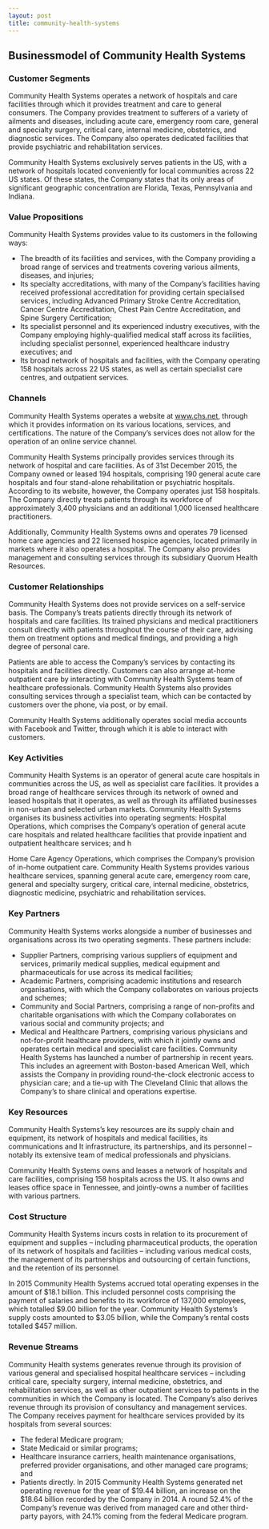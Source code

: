 ```yaml
---
layout: post
title: community-health-systems
---
```


Businessmodel of Community Health Systems
------------------------------------------

### Customer Segments

Community Health Systems operates a network of hospitals and care facilities through which it provides treatment and care to general consumers. The Company provides treatment to sufferers of a variety of ailments and diseases, including acute care, emergency room care, general and specialty surgery, critical care, internal medicine, obstetrics, and diagnostic services. The Company also operates dedicated facilities that provide psychiatric and rehabilitation services.

Community Health Systems exclusively serves patients in the US, with a network of hospitals located conveniently for local communities across 22 US states. Of these states, the Company states that its only areas of significant geographic concentration are Florida, Texas, Pennsylvania and Indiana.

### Value Propositions

Community Health Systems provides value to its customers in the following ways:

 * The breadth of its facilities and services, with the Company providing a broad range of services and treatments covering various ailments, diseases, and injuries;
* Its specialty accreditations, with many of the Company’s facilities having received professional accreditation for providing certain specialised services, including Advanced Primary Stroke Centre Accreditation, Cancer Centre Accreditation, Chest Pain Centre Accreditation, and Spine Surgery Certification;
* Its specialist personnel and its experienced industry executives, with the Company employing highly-qualified medical staff across its facilities, including specialist personnel, experienced healthcare industry executives; and
* Its broad network of hospitals and facilities, with the Company operating 158 hospitals across 22 US states, as well as certain specialist care centres, and outpatient services.
 ### Channels

Community Health Systems operates a website at www.chs.net, through which it provides information on its various locations, services, and certifications. The nature of the Company’s services does not allow for the operation of an online service channel.

Community Health Systems principally provides services through its network of hospital and care facilities. As of 31st December 2015, the Company owned or leased 194 hospitals, comprising 190 general acute care hospitals and four stand-alone rehabilitation or psychiatric hospitals. According to its website, however, the Company operates just 158 hospitals. The Company directly treats patients through its workforce of approximately 3,400 physicians and an additional 1,000 licensed healthcare practitioners.

Additionally, Community Health Systems owns and operates 79 licensed home care agencies and 22 licensed hospice agencies, located primarily in markets where it also operates a hospital. The Company also provides management and consulting services through its subsidiary Quorum Health Resources.

### Customer Relationships

Community Health Systems does not provide services on a self-service basis. The Company’s treats patients directly through its network of hospitals and care facilities. Its trained physicians and medical practitioners consult directly with patients throughout the course of their care, advising them on treatment options and medical findings, and providing a high degree of personal care.

Patients are able to access the Company’s services by contacting its hospitals and facilities directly. Customers can also arrange at-home outpatient care by interacting with Community Health Systems team of healthcare professionals. Community Health Systems also provides consulting services through a specialist team, which can be contacted by customers over the phone, via post, or by email.

Community Health Systems additionally operates social media accounts with Facebook and Twitter, through which it is able to interact with customers.

### Key Activities

Community Health Systems is an operator of general acute care hospitals in communities across the US, as well as specialist care facilities. It provides a broad range of healthcare services through its network of owned and leased hospitals that it operates, as well as through its affiliated businesses in non-urban and selected urban markets. Community Health Systems organises its business activities into operating segments: Hospital Operations, which comprises the Company’s operation of general acute care hospitals and related healthcare facilities that provide inpatient and outpatient healthcare services; and h

Home Care Agency Operations, which comprises the Company’s provision of in-home outpatient care. Community Health Systems provides various healthcare services, spanning general acute care, emergency room care, general and specialty surgery, critical care, internal medicine, obstetrics, diagnostic medicine, psychiatric and rehabilitation services.

### Key Partners

Community Health Systems works alongside a number of businesses and organisations across its two operating segments. These partners include:

 * Supplier Partners, comprising various suppliers of equipment and services, primarily medical supplies, medical equipment and pharmaceuticals for use across its medical facilities;
* Academic Partners, comprising academic institutions and research organisations, with which the Company collaborates on various projects and schemes;
* Community and Social Partners, comprising a range of non-profits and charitable organisations with which the Company collaborates on various social and community projects; and
* Medical and Healthcare Partners, comprising various physicians and not-for-profit healthcare providers, with which it jointly owns and operates certain medical and specialist care facilities.
 Community Health Systems has launched a number of partnership in recent years. This includes an agreement with Boston-based American Well, which assists the Company in providing round-the-clock electronic access to physician care; and a tie-up with The Cleveland Clinic that allows the Company’s to share clinical and operations expertise.

### Key Resources

Community Health Systems’s key resources are its supply chain and equipment, its network of hospitals and medical facilities, its communications and It infrastructure, its partnerships, and its personnel – notably its extensive team of medical professionals and physicians.

Community Health Systems owns and leases a network of hospitals and care facilities, comprising 158 hospitals across the US. It also owns and leases office space in Tennessee, and jointly-owns a number of facilities with various partners.

### Cost Structure

Community Health Systems incurs costs in relation to its procurement of equipment and supplies – including pharmaceutical products, the operation of its network of hospitals and facilities – including various medical costs, the management of its partnerships and outsourcing of certain functions, and the retention of its personnel.

In 2015 Community Health Systems accrued total operating expenses in the amount of $18.1 billion. This included personnel costs comprising the payment of salaries and benefits to its workforce of 137,000 employees, which totalled $9.00 billion for the year. Community Health Systems’s supply costs amounted to $3.05 billion, while the Company’s rental costs totalled $457 million.

### Revenue Streams

Community Health systems generates revenue through its provision of various general and specialised hospital healthcare services – including critical care, specialty surgery, internal medicine, obstetrics, and rehabilitation services, as well as other outpatient services to patients in the communities in which the Company is located. The Company’s also derives revenue through its provision of consultancy and management services. The Company receives payment for healthcare services provided by its hospitals from several sources:

 * The federal Medicare program;
* State Medicaid or similar programs;
* Healthcare insurance carriers, health maintenance organisations, preferred provider organisations, and other managed care programs; and
* Patients directly.
 In 2015 Community Health Systems generated net operating revenue for the year of $19.44 billion, an increase on the $18.64 billion recorded by the Company in 2014. A round 52.4% of the Company’s revenue was derived from managed care and other third-party payors, with 24.1% coming from the federal Medicare program.
